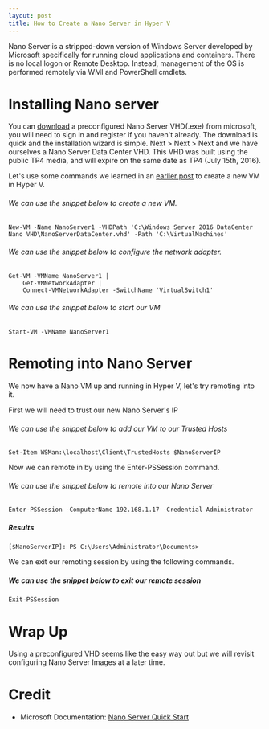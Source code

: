 ```yaml
---
layout: post
title: How to Create a Nano Server in Hyper V
---
```


Nano Server is a stripped-down version of Windows Server developed by Microsoft specifically for running cloud applications and containers. There is no local logon or Remote Desktop. Instead, management of the OS is performed remotely via WMI and PowerShell cmdlets.

# Installing Nano server

You can [download](https://www.microsoft.com/en-us/evalcenter/evaluate-windows-server-2016) a preconfigured Nano Server VHD(.exe) from microsoft, you will need to sign in and register if you haven't already. The download is quick and the installation wizard is simple. Next > Next > Next and we have ourselves a Nano Server Data Center VHD. This VHD was built using the public TP4 media, and will expire on the same date as TP4 (July 15th, 2016).

Let's use some commands we learned in an [earlier post](https://dejulia489.github.io/2017-05-06-CreateHyperVVM/) to create a new VM in Hyper V.

###### We can use the snippet below to create a new VM. 

	New-VM -Name NanoServer1 -VHDPath 'C:\Windows Server 2016 DataCenter Nano VHD\NanoServerDataCenter.vhd' -Path 'C:\VirtualMachines' 

###### We can use the snippet below to configure the network adapter. 

	Get-VM -VMName NanoServer1 | 
		Get-VMNetworkAdapter | 
		Connect-VMNetworkAdapter -SwitchName 'VirtualSwitch1' 

###### We can use the snippet below to start our VM

	Start-VM -VMName NanoServer1

# Remoting into Nano Server

We now have a Nano VM up and running in Hyper V, let's try remoting into it. 

First we will need to trust our new Nano Server's IP
	
###### We can use the snippet below to add our VM to our Trusted Hosts

	Set-Item WSMan:\localhost\Client\TrustedHosts $NanoServerIP

Now we can remote in by using the Enter-PSSession command.

###### We can use the snippet below to remote into our Nano Server

	Enter-PSSession -ComputerName 192.168.1.17 -Credential Administrator

##### Results

	[$NanoServerIP]: PS C:\Users\Administrator\Documents> 

We can exit our remoting session by using the following commands.

##### We can use the snippet below to exit our remote session

	Exit-PSSession

# Wrap Up 

Using a preconfigured VHD seems like the easy way out but we will revisit configuring Nano Server Images at a later time.

# Credit

* Microsoft Documentation: [Nano Server Quick Start](https://docs.microsoft.com/en-us/windows-server/get-started/nano-server-quick-start)